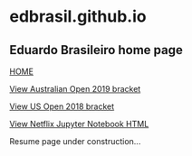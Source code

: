 # edbrasil.github.io
## Eduardo Brasileiro home page
[HOME](https://edbrasil.github.io/)

[View Australian Open 2019 bracket](https://edbrasil.github.io/ao2019)

[View US Open 2018 bracket](https://edbrasil.github.io/uo2018)

[View Netflix Jupyter Notebook HTML](https://edbrasil.github.io/netflix)

Resume page under construction...
